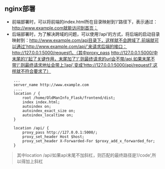 ## nginx部署

- 前端部署时，可以将前端的index.html所在目录映射到‘/’路径下，表示通过：http://www.example.com就能访问到首页；
- 后端部署时，为了解决跨域的问题，可以使用‘/api’的方式，将后端的启动目录映射到：http://www.example.com/api目录下，这样就不会跨域了,前端就可以通过'http://www.example.com/api/'来请求后端的接口：http://127.0.0.1:5000/request1。（其中proxy_pass http://127.0.0.1:5000/中末尾的‘/’起了关键作用，末尾加了‘/’,则最终请求的url会不带/api,如果末尾不带‘/’,则最终请求地址会带上‘/api’,变成‘http://127.0.0.1:5000/api/request1’,这样就不符合要求了）
```nginx
    ...
    server_name http://www.example.com
    ....
    location / {
        root /home/OldManInfo_Flask/frontend/dist;
        index index.html;
        autoindex on;
        autoindex_exact_size on;
        autoindex_localtime on;
    }

    location /api/ {
        proxy_pass http://127.0.0.1:5000/;
        proxy_set_header Host $host;
        proxy_set_header X-Forwarded-For $proxy_add_x_forwarded_for;
    }

```
> 其中location /api/如果api末尾不加斜杠，则匹配的最终路径是’//code‘,所以得加上斜杠